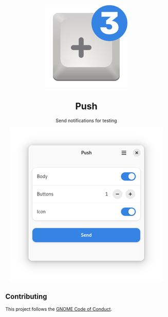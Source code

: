 <div align="center">
  <img src="data/icons/hicolor/scalable/apps/app.drey.Push.svg">
  
  # Push

  Send notifications for testing
  
  <img src="data/screenshots/screenshot.png">
</div>

## Contributing

This project follows the [GNOME Code of Conduct](https://conduct.gnome.org/).
